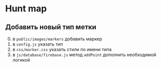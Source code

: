 # Hunt map

## Добавить новый тип метки
0. в `public/images/markers` добавить маркер  
0. в `config.js` указать тип  
0. в `css/marker.css` указать стили по имени типа  
0. в `js/database/firebase.js` метод `addPoint` дополнить необходимой логикой  